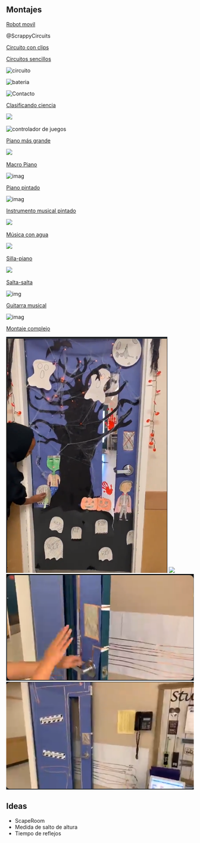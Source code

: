 ## Montajes

[Robot movil](https://twitter.com/ryanejenkins/status/1135603263229845510)

@ScrappyCircuits
 
 
[Circuito con clips](https://twitter.com/SimonFittockEDU/status/1136109679984095233)

[Circuitos sencillos](https://twitter.com/MrReuland/status/1121403726953091073)

![circuito](https://pbs.twimg.com/media/D5AGvlrWkAE-Tsw?format=jpg)

![bateria](https://pbs.twimg.com/media/D5AGvloX4AAM-s4?format=jpg)

![Contacto](https://cdn.shopify.com/s/files/1/0162/8612/files/461_stepten_large.png?v=1559836097)

[Clasificando ciencia](https://makeymakey.com/blogs/how-to-instructions/math-science-classify-and-sort)

![](https://cdn.shopify.com/s/files/1/0162/8612/articles/562_stepsix_1400x.png?v=1560342185)

![controlador de juegos](https://i.pinimg.com/originals/40/7c/56/407c56b1e85a0f68a31a0ecb4e8bc3d9.jpg)

[Piano más grande](https://www.instructables.com/id/Educational-Makey-Makey-Piano/)

![](https://content.instructables.com/FXV/C0RD/K76EGJEB/FXVC0RDK76EGJEB.LARGE.jpg?auto=webp&frame=1&width=336&height=1024&fit=bounds    )

[Macro Piano](https://makeymakey.com/blogs/how-to-instructions/oversized-and-portable-floor-piano)

![imag](https://cdn.shopify.com/s/files/1/0162/8612/files/2046_stepthree2_large.png?v=1558554579)

[Piano pintado](https://www.instructables.com/id/Graphite-Piano-Keyboard-with-MaKey-MaKey-and-Scrat/)

![imag](https://cdn.instructables.com/F70/3UKZ/I6NI55CA/F703UKZI6NI55CA.LARGE.jpg?auto=webp&frame=1&width=1024&height=1024&fit=bounds)

[Instrumento musical pintado](https://makeymakey.com/blogs/how-to-instructions/lesson-four-draw-a-playable-instrument)

![](https://cdn.shopify.com/s/files/1/0162/8612/files/Image_from_iOS_3_1024x1024.jpg?v=1567643521)

[Música con agua](https://makeymakey.com/blogs/how-to-instructions/musical-water-with-soundplant)

![](https://cdn.shopify.com/s/files/1/0162/8612/articles/musical_water_main-01_1400x.png?v=1563223957)

[Silla-piano](https://makeymakey.com/blogs/how-to-instructions/piano-chair)

![](https://cdn.shopify.com/s/files/1/0162/8612/files/2094_StepOne1_large.png?v=1558624704)

[Salta-salta](https://makeymakey.com/blogs/how-to-instructions/makey-makey-run-and-jump-game-pad)

![img](https://cdn.shopify.com/s/files/1/0162/8612/files/283_StepSix_large.png?v=1558473420)

[Guitarra musical](https://makeymakey.com/blogs/how-to-instructions/creating-a-guitar-in-scratch-or-soundplant)

![imag](https://cdn.shopify.com/s/files/1/0162/8612/files/1484-StepFive_large.png?v=1558551537)

[Montaje complejo](https://twitter.com/mandeepR41/status/1191764116131598336)

![](../images/MontajePuerta0.png)
![](../images/MontajePuerta1.png)
![](../images/MontajePuerta2.png)
![](../images/MontajePuerta3.png)

## Ideas

* ScapeRoom
* Medida de salto de altura
* Tiempo de reflejos
